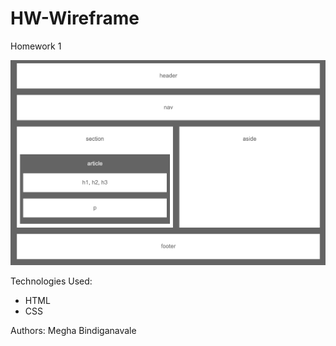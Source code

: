 # HW-Wireframe
Homework 1

![Site](HW-Wireframe_site.png)

Technologies Used: 
* HTML 
* CSS

Authors: Megha Bindiganavale 
